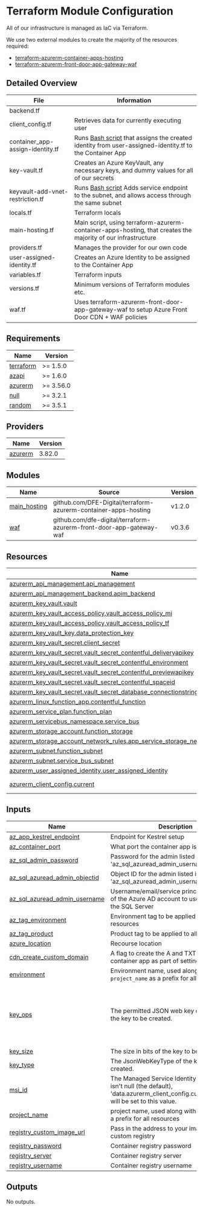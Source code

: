 # Terraform Module Configuration

All of our infrastructure is managed as IaC via Terraform.

We use two external modules to create the majority of the resources required:
- [terraform-azurerm-container-apps-hosting](https://github.com/DFE-Digital/terraform-azurerm-container-apps-hosting)
- [terraform-azurerm-front-door-app-gateway-waf](https://github.com/dfe-digital/terraform-azurerm-front-door-app-gateway-waf)

## Detailed Overview

| File                             | Information                                                                                                                                                     |
| -------------------------------- | --------------------------------------------------------------------------------------------------------------------------------------------------------------- |
| backend.tf                       |                                                                                                                                                                 |
| client_config.tf                 | Retrieves data for currently executing user                                                                                                                     |
| container_app-assign-identity.tf | Runs [Bash script](../terraform/scripts/assign-user-identity-to-app.sh) that assigns the created identity from user-assigned-identity.tf to the Container App   |
| key-vault.tf                     | Creates an Azure KeyVault, any necessary keys, and dummy values for all of our secrets                                                                          |
| keyvault-add-vnet-restriction.tf | Runs [Bash script](../terraform/scripts/add-keyvault-service-endpoint-to-app.sh) Adds service endpoint to the subnet, and allows access through the same subnet |
| locals.tf                        | Terraform locals                                                                                                                                                |
| main-hosting.tf                  | Main script, using terraform-azurerm-container-apps-hosting, that creates the majority of our infrastructure                                                    |
| providers.tf                     | Manages the provider for our own code                                                                                                                           |
| user-assigned-identity.tf        | Creates an Azure Identity to be assigned to the Container App                                                                                                   |
| variables.tf                     | Terraform inputs                                                                                                                                                |
| versions.tf                      | Minimum versions of Terraform modules etc.                                                                                                                      |
| waf.tf                           | Uses terraform-azurerm-front-door-app-gateway-waf to setup Azure Front Door CDN + WAF policies                                                                  |

<!-- BEGIN_TF_DOCS -->
## Requirements

| Name                                                                      | Version   |
| ------------------------------------------------------------------------- | --------- |
| <a name="requirement_terraform"></a> [terraform](#requirement\_terraform) | >= 1.5.0  |
| <a name="requirement_azapi"></a> [azapi](#requirement\_azapi)             | >= 1.6.0  |
| <a name="requirement_azurerm"></a> [azurerm](#requirement\_azurerm)       | >= 3.56.0 |
| <a name="requirement_null"></a> [null](#requirement\_null)                | >= 3.2.1  |
| <a name="requirement_random"></a> [random](#requirement\_random)          | >= 3.5.1  |

## Providers

| Name                                                          | Version |
| ------------------------------------------------------------- | ------- |
| <a name="provider_azurerm"></a> [azurerm](#provider\_azurerm) | 3.82.0  |

## Modules

| Name                                                                       | Source                                                              | Version |
| -------------------------------------------------------------------------- | ------------------------------------------------------------------- | ------- |
| <a name="module_main_hosting"></a> [main\_hosting](#module\_main\_hosting) | github.com/DFE-Digital/terraform-azurerm-container-apps-hosting     | v1.2.0  |
| <a name="module_waf"></a> [waf](#module\_waf)                              | github.com/dfe-digital/terraform-azurerm-front-door-app-gateway-waf | v0.3.6  |

## Resources

| Name                                                                                                                                                                                     | Type        |
| ---------------------------------------------------------------------------------------------------------------------------------------------------------------------------------------- | ----------- |
| [azurerm_api_management.api_management](https://registry.terraform.io/providers/hashicorp/azurerm/latest/docs/resources/api_management)                                                  | resource    |
| [azurerm_api_management_backend.apim_backend](https://registry.terraform.io/providers/hashicorp/azurerm/latest/docs/resources/api_management_backend)                                    | resource    |
| [azurerm_key_vault.vault](https://registry.terraform.io/providers/hashicorp/azurerm/latest/docs/resources/key_vault)                                                                     | resource    |
| [azurerm_key_vault_access_policy.vault_access_policy_mi](https://registry.terraform.io/providers/hashicorp/azurerm/latest/docs/resources/key_vault_access_policy)                        | resource    |
| [azurerm_key_vault_access_policy.vault_access_policy_tf](https://registry.terraform.io/providers/hashicorp/azurerm/latest/docs/resources/key_vault_access_policy)                        | resource    |
| [azurerm_key_vault_key.data_protection_key](https://registry.terraform.io/providers/hashicorp/azurerm/latest/docs/resources/key_vault_key)                                               | resource    |
| [azurerm_key_vault_secret.client_secret](https://registry.terraform.io/providers/hashicorp/azurerm/latest/docs/resources/key_vault_secret)                                               | resource    |
| [azurerm_key_vault_secret.vault_secret_contentful_deliveryapikey](https://registry.terraform.io/providers/hashicorp/azurerm/latest/docs/resources/key_vault_secret)                      | resource    |
| [azurerm_key_vault_secret.vault_secret_contentful_environment](https://registry.terraform.io/providers/hashicorp/azurerm/latest/docs/resources/key_vault_secret)                         | resource    |
| [azurerm_key_vault_secret.vault_secret_contentful_previewapikey](https://registry.terraform.io/providers/hashicorp/azurerm/latest/docs/resources/key_vault_secret)                       | resource    |
| [azurerm_key_vault_secret.vault_secret_contentful_spaceid](https://registry.terraform.io/providers/hashicorp/azurerm/latest/docs/resources/key_vault_secret)                             | resource    |
| [azurerm_key_vault_secret.vault_secret_database_connectionstring](https://registry.terraform.io/providers/hashicorp/azurerm/latest/docs/resources/key_vault_secret)                      | resource    |
| [azurerm_linux_function_app.contentful_function](https://registry.terraform.io/providers/hashicorp/azurerm/latest/docs/resources/linux_function_app)                                     | resource    |
| [azurerm_service_plan.function_plan](https://registry.terraform.io/providers/hashicorp/azurerm/latest/docs/resources/service_plan)                                                       | resource    |
| [azurerm_servicebus_namespace.service_bus](https://registry.terraform.io/providers/hashicorp/azurerm/latest/docs/resources/servicebus_namespace)                                         | resource    |
| [azurerm_storage_account.function_storage](https://registry.terraform.io/providers/hashicorp/azurerm/latest/docs/resources/storage_account)                                              | resource    |
| [azurerm_storage_account_network_rules.app_service_storage_network_rules](https://registry.terraform.io/providers/hashicorp/azurerm/latest/docs/resources/storage_account_network_rules) | resource    |
| [azurerm_subnet.function_subnet](https://registry.terraform.io/providers/hashicorp/azurerm/latest/docs/resources/subnet)                                                                 | resource    |
| [azurerm_subnet.service_bus_subnet](https://registry.terraform.io/providers/hashicorp/azurerm/latest/docs/resources/subnet)                                                              | resource    |
| [azurerm_user_assigned_identity.user_assigned_identity](https://registry.terraform.io/providers/hashicorp/azurerm/latest/docs/resources/user_assigned_identity)                          | resource    |
| [azurerm_client_config.current](https://registry.terraform.io/providers/hashicorp/azurerm/latest/docs/data-sources/client_config)                                                        | data source |

## Inputs

| Name                                                                                                                              | Description                                                                                                                                           | Type           | Default                                                                                                        | Required |
| --------------------------------------------------------------------------------------------------------------------------------- | ----------------------------------------------------------------------------------------------------------------------------------------------------- | -------------- | -------------------------------------------------------------------------------------------------------------- | :------: |
| <a name="input_az_app_kestrel_endpoint"></a> [az\_app\_kestrel\_endpoint](#input\_az\_app\_kestrel\_endpoint)                     | Endpoint for Kestrel setup                                                                                                                            | `string`       | n/a                                                                                                            |   yes    |
| <a name="input_az_container_port"></a> [az\_container\_port](#input\_az\_container\_port)                                         | What port the container app is bound to                                                                                                               | `number`       | `8080`                                                                                                         |    no    |
| <a name="input_az_sql_admin_password"></a> [az\_sql\_admin\_password](#input\_az\_sql\_admin\_password)                           | Password for the admin listed in the 'az\_sql\_azuread\_admin\_username' variable                                                                     | `string`       | n/a                                                                                                            |   yes    |
| <a name="input_az_sql_azuread_admin_objectid"></a> [az\_sql\_azuread\_admin\_objectid](#input\_az\_sql\_azuread\_admin\_objectid) | Object ID for the admin listed in the 'az\_sql\_azuread\_admin\_username' variable                                                                    | `string`       | n/a                                                                                                            |   yes    |
| <a name="input_az_sql_azuread_admin_username"></a> [az\_sql\_azuread\_admin\_username](#input\_az\_sql\_azuread\_admin\_username) | Username/email/service principal name/etc of the Azure AD account to use as admin for the SQL Server                                                  | `string`       | n/a                                                                                                            |   yes    |
| <a name="input_az_tag_environment"></a> [az\_tag\_environment](#input\_az\_tag\_environment)                                      | Environment tag to be applied to all resources                                                                                                        | `string`       | n/a                                                                                                            |   yes    |
| <a name="input_az_tag_product"></a> [az\_tag\_product](#input\_az\_tag\_product)                                                  | Product tag to be applied to all resources                                                                                                            | `string`       | n/a                                                                                                            |   yes    |
| <a name="input_azure_location"></a> [azure\_location](#input\_azure\_location)                                                    | Recourse location                                                                                                                                     | `string`       | n/a                                                                                                            |   yes    |
| <a name="input_cdn_create_custom_domain"></a> [cdn\_create\_custom\_domain](#input\_cdn\_create\_custom\_domain)                  | A flag to create the A and TXT records for the container app as part of setting up the cdn                                                            | `bool`         | `false`                                                                                                        |    no    |
| <a name="input_environment"></a> [environment](#input\_environment)                                                               | Environment name, used along with `project_name` as a prefix for all resources                                                                        | `string`       | n/a                                                                                                            |   yes    |
| <a name="input_key_ops"></a> [key\_ops](#input\_key\_ops)                                                                         | The permitted JSON web key operations of the key to be created.                                                                                       | `list(string)` | <pre>[<br>  "decrypt",<br>  "encrypt",<br>  "sign",<br>  "unwrapKey",<br>  "verify",<br>  "wrapKey"<br>]</pre> |    no    |
| <a name="input_key_size"></a> [key\_size](#input\_key\_size)                                                                      | The size in bits of the key to be created.                                                                                                            | `number`       | `2048`                                                                                                         |    no    |
| <a name="input_key_type"></a> [key\_type](#input\_key\_type)                                                                      | The JsonWebKeyType of the key to be created.                                                                                                          | `string`       | `"RSA"`                                                                                                        |    no    |
| <a name="input_msi_id"></a> [msi\_id](#input\_msi\_id)                                                                            | The Managed Service Identity ID. If this value isn't null (the default), 'data.azurerm\_client\_config.current.object\_id' will be set to this value. | `string`       | `null`                                                                                                         |    no    |
| <a name="input_project_name"></a> [project\_name](#input\_project\_name)                                                          | project name, used along with `environment` as a prefix for all resources                                                                             | `string`       | n/a                                                                                                            |   yes    |
| <a name="input_registry_custom_image_url"></a> [registry\_custom\_image\_url](#input\_registry\_custom\_image\_url)               | Pass in the address to your image from your custom registry                                                                                           | `string`       | n/a                                                                                                            |   yes    |
| <a name="input_registry_password"></a> [registry\_password](#input\_registry\_password)                                           | Container registry password                                                                                                                           | `string`       | n/a                                                                                                            |   yes    |
| <a name="input_registry_server"></a> [registry\_server](#input\_registry\_server)                                                 | Container registry server                                                                                                                             | `string`       | n/a                                                                                                            |   yes    |
| <a name="input_registry_username"></a> [registry\_username](#input\_registry\_username)                                           | Container registry username                                                                                                                           | `string`       | n/a                                                                                                            |   yes    |

## Outputs

No outputs.
<!-- END_TF_DOCS -->